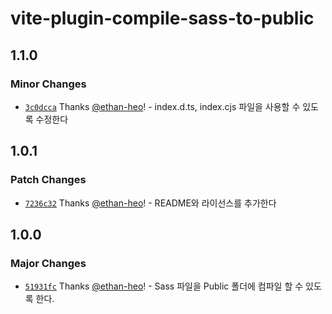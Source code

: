 # vite-plugin-compile-sass-to-public

## 1.1.0

### Minor Changes

-   [`3c0dcca`](https://github.com/ethan-heo/vite-plugin-compile-sass-to-public/commit/3c0dcca03e0951fe573d6eaa5dbb36847a1a37b9) Thanks [@ethan-heo](https://github.com/ethan-heo)! - index.d.ts, index.cjs 파일을 사용할 수 있도록 수정한다

## 1.0.1

### Patch Changes

-   [`7236c32`](https://github.com/ethan-heo/vite-plugin-compile-sass-to-public/commit/7236c3232ad557eb765463fd391f68be928150f7) Thanks [@ethan-heo](https://github.com/ethan-heo)! - README와 라이선스를 추가한다

## 1.0.0

### Major Changes

-   [`51931fc`](https://github.com/ethan-heo/vite-plugin-compile-sass-to-public/commit/51931fc5b9c1317c7cafe8556fe8fbf112a60f88) Thanks [@ethan-heo](https://github.com/ethan-heo)! - Sass 파일을 Public 폴더에 컴파일 할 수 있도록 한다.
